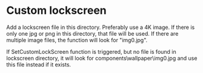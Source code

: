 # Custom lockscreen
Add a lockscreen file in this directory. Preferably use a 4K image. If there is only one jpg or png in this directory, that file will be used. If there are multiple image files, the function will look for "img0.jpg".

If SetCustomLockScreen function is triggered, but no file is found in lockscreen directory, it will look for components\wallpaper\img0.jpg and use this file instead if it exists.